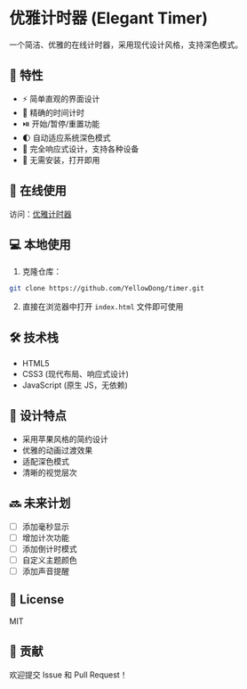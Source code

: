 # 优雅计时器 (Elegant Timer)

一个简洁、优雅的在线计时器，采用现代设计风格，支持深色模式。

## 🌟 特性

- ⚡️ 简单直观的界面设计
- 🎯 精确的时间计时
- ⏯️ 开始/暂停/重置功能
- 🌓 自动适应系统深色模式
- 📱 完全响应式设计，支持各种设备
- 🚀 无需安装，打开即用

## 🔗 在线使用

访问：[优雅计时器](https://yellowdong.github.io/timer)

## 💻 本地使用

1. 克隆仓库：
```bash
git clone https://github.com/YellowDong/timer.git
```

2. 直接在浏览器中打开 `index.html` 文件即可使用

## 🛠️ 技术栈

- HTML5
- CSS3 (现代布局、响应式设计)
- JavaScript (原生 JS，无依赖)

## 🎨 设计特点

- 采用苹果风格的简约设计
- 优雅的动画过渡效果
- 适配深色模式
- 清晰的视觉层次

## 🔜 未来计划

- [ ] 添加毫秒显示
- [ ] 增加计次功能
- [ ] 添加倒计时模式
- [ ] 自定义主题颜色
- [ ] 添加声音提醒

## 📝 License

MIT

## 🤝 贡献

欢迎提交 Issue 和 Pull Request！ 